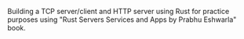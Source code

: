 Building a TCP server/client and HTTP server using Rust for practice purposes using  "Rust Servers Services and Apps by Prabhu Eshwarla" book.
